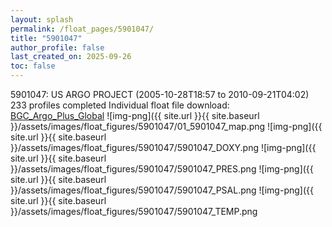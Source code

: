 ```yaml
---
layout: splash
permalink: /float_pages/5901047/
title: "5901047"
author_profile: false
last_created_on: 2025-09-26
toc: false
---
```

 
5901047: US ARGO PROJECT (2005-10-28T18:57 to 2010-09-21T04:02)
233 profiles completed
Individual float file download: [BGC_Argo_Plus_Global](https://ftp.soest.hawaii.edu/bgc_argo_plus/Individual_Floats/outliers_removed/5901047_Sprof_processed.nc)
![img-png]({{ site.url }}{{ site.baseurl }}/assets/images/float_figures/5901047/01_5901047_map.png
![img-png]({{ site.url }}{{ site.baseurl }}/assets/images/float_figures/5901047/5901047_DOXY.png
![img-png]({{ site.url }}{{ site.baseurl }}/assets/images/float_figures/5901047/5901047_PRES.png
![img-png]({{ site.url }}{{ site.baseurl }}/assets/images/float_figures/5901047/5901047_PSAL.png
![img-png]({{ site.url }}{{ site.baseurl }}/assets/images/float_figures/5901047/5901047_TEMP.png
